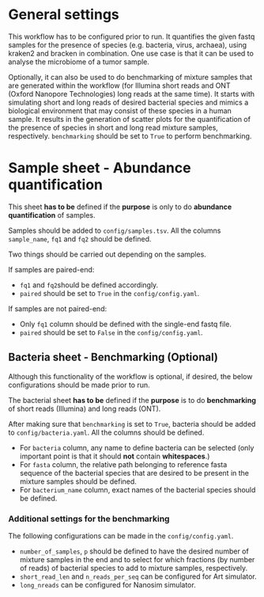 # General settings #

This workflow has to be configured prior to run. It quantifies the given fastq samples for the presence of species (e.g. bacteria, virus, archaea), using kraken2 and bracken in combination. One use case is that it can be used to analyse the microbiome of a tumor sample.

Optionally, it can also be used to do benchmarking of mixture samples that are generated within the workflow (for Illumina short reads and ONT (Oxford Nanopore Technologies) long reads at the same time). It starts with simulating short and long reads of desired bacterial species and mimics a biological environment that may consist of these species in a human sample. It results in the generation of scatter plots for the quantification of the presence of species in short and long read mixture samples, respectively. `benchmarking` should be set to `True` to perform benchmarking.

# Sample sheet - Abundance quantification #

This sheet **has to be** defined if the **purpose** is only to do **abundance quantification** of samples. 

Samples should be added to `config/samples.tsv`. All the columns `sample_name`, `fq1` and `fq2` should be defined.

Two things should be carried out depending on the samples.

If samples are paired-end:

* `fq1` and `fq2`should be defined accordingly.
* `paired` should be set to `True` in the `config/config.yaml`.

If samples are not paired-end:

* Only `fq1` column should be defined with the single-end fastq file.
* `paired` should be set to `False` in the `config/config.yaml`.

## Bacteria sheet - Benchmarking (Optional) ##

Although this functionality of the workflow is optional, if desired, the below configurations should be made prior to run.

The bacterial sheet **has to be** defined if the **purpose** is to do **benchmarking** of short reads (Illumina) and long reads (ONT).

After making sure that `benchmarking` is set to `True`, bacteria should be added to `config/bacteria.yaml`. All the columns should be defined.

* For `bacteria` column, any name to define bacteria can be selected (only important point is that it should **not** contain **whitespaces**.)
* For `fasta` column, the relative path belonging to reference fasta sequence of the bacterial species that are desired to be present in the mixture samples should be defined.
* For `bacterium_name` column, exact names of the bacterial species should be defined.

### Additional settings for the benchmarking ###

The following configurations can be made in the `config/config.yaml`.

* `number_of_samples`, `p` should be defined to have the desired number of mixture samples in the end and to select for which fractions (by number of reads) of bacterial species to add to mixture samples, respectively.
* `short_read_len` and `n_reads_per_seq` can be configured for Art simulator.
* `long_nreads` can be configured for Nanosim simulator.

